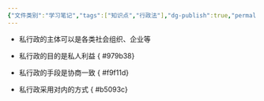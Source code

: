 ```yaml
---
{"文件类别":"学习笔记","tags":["知识点","行政法"],"dg-publish":true,"permalink":"/学习笔记studyup/行政法学/私行政/","dgPassFrontmatter":true,"created":"2024-09-12T14:15:31.419+08:00","updated":"2024-12-05T14:56:13.337+08:00"}
---
```


- 私行政的主体可以是各类社会组织、企业等
- 私行政的目的是私人利益
{ #979b38}

- 私行政的手段是协商一致
{ #f9f11d}

- 私行政采用对内的方式
{ #b5093c}
